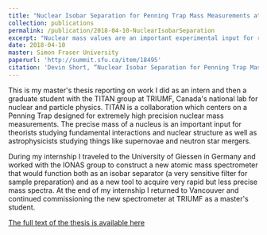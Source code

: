 ```yaml
---
title: "Nuclear Isobar Separation for Penning Trap Mass Measurements at TRIUMF"
collection: publications
permalink: /publication/2018-04-10-NuclearIsobarSeparation
excerpt: "Nuclear mass values are an important experimental input for research in nuclear theory, astrophysics, and fundamental symmetries. Penning trap experiments such as TRIUMF's Ion Trap for Atomic and Nuclear Science (TITAN) have produced the most precise mass values available for many exotic nuclei. TITAN has recently installed a multiple reflection time of flight (MR-ToF) mass separator to isolate rare isotopes for mass measurements even when they are obscured by intense isobaric backgrounds."
date: 2018-04-10
master: Simon Fraser University
paperurl: 'http://summit.sfu.ca/item/18495'
citation: 'Devin Short, “Nuclear Isobar Separation for Penning Trap Mass Measurements at TRIUMF” (MSc, Burnaby, Simon Fraser University, 2018).'
---
```

This is my master's thesis reporting on work I did as an intern and then a graduate student with the TITAN group at TRIUMF, Canada's national lab for nuclear and particle physics. TITAN is a collaboration which centers on a Penning Trap designed for extremely high precision nuclear mass measurements. The precise mass of a nucleus is an important input for theorists studying fundamental interactions and nuclear structure as well as astrophysicists studying things like supernovae and neutron star mergers.

During my internship I traveled to the University of Giessen in Germany and worked with the IONAS group to construct a new atomic mass spectrometer that would function both as an isobar separator (a very sensitive filter for sample preparation) and as a new tool to acquire very rapid but less precise mass spectra. At the end of my internship I returned to Vancouver and continued commissioning the new spectrometer at TRIUMF as a master's student.

[The full text of the thesis is available here](/files/Short_2018_NuclearIsobarSeparation.pdf)
